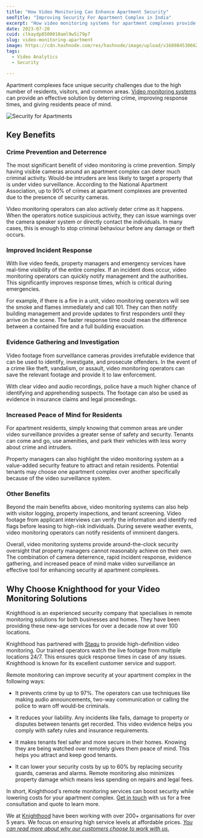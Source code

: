 ```yaml
---
title: "How Video Monitoring Can Enhance Apartment Security"
seoTitle: "Improving Security For Apartment Complex in India"
excerpt: "How video monitoring systems for apartment complexes provide enhanced security through crime prevention, faster response, evidence gathering and peace of mi"
date: 2023-07-20
cuid: clkaydp8500010aml9w5i79p7
slug: video-monitoring-apartment
image: https://cdn.hashnode.com/res/hashnode/image/upload/v1689845306625/22d8d44a-750a-42fd-9d32-412f2da9f964.png
tags: 
  - Video Analytics
  - Security

---
```


Apartment complexes face unique security challenges due to the high number of residents, visitors, and common areas. [Video monitoring systems](https://blog.knighthood.co/whyremotemonitoring) can provide an effective solution by deterring crime, improving response times, and giving residents peace of mind.

![Security for Apartments](https://i.imgur.com/Iax99xg.png)


## Key Benefits

### **Crime Prevention and Deterrence**

The most significant benefit of video monitoring is crime prevention. Simply having visible cameras around an apartment complex can deter much criminal activity. Would-be intruders are less likely to target a property that is under video surveillance. According to the National Apartment Association, up to 90% of crimes at apartment complexes are prevented due to the presence of security cameras.

Video monitoring operators can also actively deter crime as it happens. When the operators notice suspicious activity, they can issue warnings over the camera speaker system or directly contact the individuals. In many cases, this is enough to stop criminal behaviour before any damage or theft occurs.

### **Improved Incident Response**

With live video feeds, property managers and emergency services have real-time visibility of the entire complex. If an incident does occur, video monitoring operators can quickly notify management and the authorities. This significantly improves response times, which is critical during emergencies.

For example, if there is a fire in a unit, video monitoring operators will see the smoke and flames immediately and call 101. They can then notify building management and provide updates to first responders until they arrive on the scene. The faster response time could mean the difference between a contained fire and a full building evacuation.

### **Evidence Gathering and Investigation**

Video footage from surveillance cameras provides irrefutable evidence that can be used to identify, investigate, and prosecute offenders. In the event of a crime like theft, vandalism, or assault, video monitoring operators can save the relevant footage and provide it to law enforcement.

With clear video and audio recordings, police have a much higher chance of identifying and apprehending suspects. The footage can also be used as evidence in insurance claims and legal proceedings.

### **Increased Peace of Mind for Residents**

For apartment residents, simply knowing that common areas are under video surveillance provides a greater sense of safety and security. Tenants can come and go, use amenities, and park their vehicles with less worry about crime and intruders.

Property managers can also highlight the video monitoring system as a value-added security feature to attract and retain residents. Potential tenants may choose one apartment complex over another specifically because of the video surveillance system.

### **Other Benefits**

Beyond the main benefits above, video monitoring systems can also help with visitor logging, property inspections, and tenant screening. Video footage from applicant interviews can verify the information and identify red flags before leasing to high-risk individuals. During severe weather events, video monitoring operators can notify residents of imminent dangers.

Overall, video monitoring systems provide around-the-clock security oversight that property managers cannot reasonably achieve on their own. The combination of camera deterrence, rapid incident response, evidence gathering, and increased peace of mind make video surveillance an effective tool for enhancing security at apartment complexes.

## Why Choose Knighthood for your Video Monitoring Solutions

Knighthood is an experienced security company that specialises in remote monitoring solutions for both businesses and homes. They have been providing these new-age services for over a decade now at over 100 locations.

Knighthood has partnered with [Staqu](https://www.staqu.com/) to provide high-definition video monitoring. Our trained operators watch the live footage from multiple locations 24/7. This ensures quick response times in case of any issues. Knighthood is known for its excellent customer service and support.

Remote monitoring can improve security at your apartment complex in the following ways:

* It prevents crime by up to 97%. The operators can use techniques like making audio announcements, two-way communication or calling the police to warn off would-be criminals.
    
* It reduces your liability. Any incidents like falls, damage to property or disputes between tenants get recorded. This video evidence helps you comply with safety rules and insurance requirements.
    
* It makes tenants feel safer and more secure in their homes. Knowing they are being watched over remotely gives them peace of mind. This helps you attract and keep good tenants.
    
* It can lower your security costs by up to 60% by replacing security guards, cameras and alarms. Remote monitoring also minimizes property damage which means less spending on repairs and legal fees.
    

In short, Knighthood's remote monitoring services can boost security while lowering costs for your apartment complex. [Get in touch](http://knighthood.co/contact) with us for a free consultation and quote to learn more.

We at [Knighthood](http://knighthood.co) have been working with over 200+ organisations for over 5 years. We focus on ensuring high service levels at affordable prices. [*You can read more about why our customers choose to work with us.*](http://knighthood.co/whyus)
